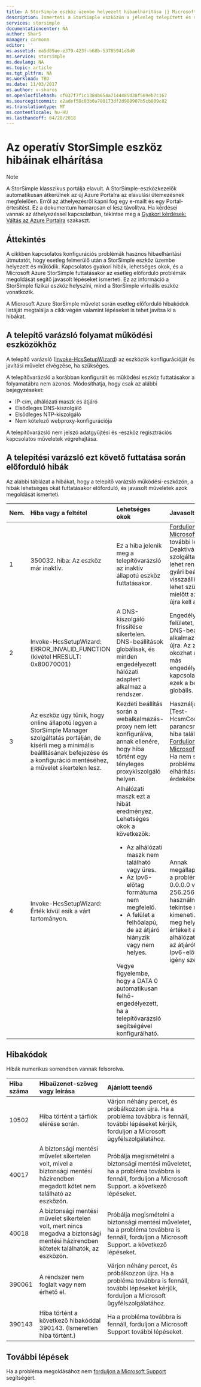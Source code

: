 ```yaml
---
title: A StorSimple eszköz üzembe helyezett hibaelhárítása |} Microsoft Docs
description: Ismerteti a StorSimple eszközön a jelenleg telepített és működő bekövetkező hibák megoldásában.
services: storsimple
documentationcenter: NA
author: SharS
manager: carmonm
editor: ''
ms.assetid: ea5d89ae-e379-423f-b68b-53785941d9d0
ms.service: storsimple
ms.devlang: NA
ms.topic: article
ms.tgt_pltfrm: NA
ms.workload: TBD
ms.date: 11/03/2017
ms.author: v-sharos
ms.openlocfilehash: cf037f7f1c1384b654a7144485d38f569eb7c167
ms.sourcegitcommit: e2adef58c03b0a780173df2d988907b5cb809c82
ms.translationtype: MT
ms.contentlocale: hu-HU
ms.lasthandoff: 04/28/2018
---
```

# <a name="troubleshoot-an-operational-storsimple-device"></a>Az operatív StorSimple eszköz hibáinak elhárítása
> [!NOTE]
> A StorSimple klasszikus portálja elavult. A StorSimple-eszközkezelők automatikusan átkerülnek az új Azure Portalra az elavulási ütemezésnek megfelelően. Erről az áthelyezésről kapni fog egy e-mailt és egy Portal-értesítést. Ez a dokumentum hamarosan el lesz távolítva. Ha kérdései vannak az áthelyezéssel kapcsolatban, tekintse meg a [Gyakori kérdések: Váltás az Azure Portalra](storsimple-8000-move-azure-portal-faq.md) szakaszt.

## <a name="overview"></a>Áttekintés
A cikkben kapcsolatos konfigurációs problémák hasznos hibaelhárítási útmutatót, hogy esetleg felmerülő után a StorSimple eszköz üzembe helyezett és működik. Kapcsolatos gyakori hibák, lehetséges okok, és a Microsoft Azure StorSimple futtatásakor az esetleg előforduló problémák megoldását segítő javasolt lépéseket ismerteti. Ez az információ a StorSimple fizikai eszköz helyszíni, mind a StorSimple virtuális eszköz vonatkozik.

A Microsoft Azure StorSimple művelet során esetleg előforduló hibakódok listáját megtalálja a cikk végén valamint lépéseket is tehet javítsa ki a hibákat. 

## <a name="setup-wizard-process-for-operational-devices"></a>A telepítő varázsló folyamat működési eszközökhöz
A telepítő varázsló ([Invoke-HcsSetupWizard][1]) az eszközök konfigurációját és javítási művelet elvégzése, ha szükséges.

A telepítővarázsló a korábban konfigurált és működési eszköz futtatásakor a folyamatábra nem azonos. Módosíthatja, hogy csak az alábbi bejegyzéseket:

* IP-cím, alhálózati maszk és átjáró
* Elsődleges DNS-kiszolgáló
* Elsődleges NTP-kiszolgáló
* Nem kötelező webproxy-konfigurációja

A telepítővarázsló nem jelszó adatgyűjtési és -eszköz regisztrációs kapcsolatos műveletek végrehajtása.

## <a name="errors-that-occur-during-subsequent-runs-of-the-setup-wizard"></a>A telepítési varázsló ezt követő futtatása során előforduló hibák
Az alábbi táblázat a hibákat, hogy a telepítő varázsló működési-eszközön, a hibák lehetséges okát futtatásakor előforduló, és javasolt műveletek azok megoldását ismerteti. 

| Nem. | Hiba vagy a feltétel | Lehetséges okok | Javasolt művelet |
|:--- |:--- |:--- |:--- |
| 1 |350032. hiba: Az eszköz már inaktív. |Ez a hiba jelenik meg a telepítővarázsló az inaktív állapotú eszköz futtatásakor. |[Forduljon a Microsoft Support](storsimple-contact-microsoft-support.md) további lépéseket. Deaktivált eszköz szolgáltatást nem lehet rendezni. A gyári beállítások visszaállítása lehet szükség, mielőtt az eszköz újra kell aktiválni. |
| 2 |Invoke-HcsSetupWizard: ERROR_INVALID_FUNCTION (kivétel HRESULT: 0x80070001) |A DNS-kiszolgáló frissítése sikertelen. DNS-beállítások globálisak, és minden engedélyezett hálózati adaptert alkalmaz a rendszer. |Engedélyezze a felületet, és a DNS-beállítások alkalmazásához újra. Az zavart okozhat a hálózat más engedélyezett kapcsolatok mivel ezek a beállítások globális. |
| 3 |Az eszköz úgy tűnik, hogy online állapotú legyen a StorSimple Manager szolgáltatás portálján, de kísérli meg a minimális beállításának befejezése és a konfiguráció mentéséhez, a művelet sikertelen lesz. |Kezdeti beállítás során a webalkalmazás-proxy nem lett konfigurálva, annak ellenére, hogy hiba történt egy tényleges proxykiszolgáló helyen. |Használja a [Test-HcsmConnection parancsmag] [ 2] a hiba található. [Forduljon a Microsoft Support](storsimple-contact-microsoft-support.md) Ha nem sikerül, a probléma elhárítása érdekében. |
| 4 |Invoke-HcsSetupWizard: Érték kívül esik a várt tartományon. |Alhálózati maszk ezt a hibát eredményez. Lehetséges okok a következők: <ul><li> Az alhálózati maszk nem található vagy üres.</li><li>Az Ipv6-előtag formátuma nem megfelelő.</li><li>A felület a felhőalapú, de az átjáró hiányzik vagy nem helyes.</li></ul>Vegye figyelembe, hogy a DATA 0 automatikusan felhő-engedélyezett, ha a telepítővarázsló segítségével konfigurálható. |Annak megállapításához, a problémát, 0.0.0.0 vagy 256.256.256.256 használni, és tekintse meg a kimeneti. Adja meg helyes értékeit az alhálózati maszk, az átjárót és az Ipv6-előtagot, igény szerint. |

## <a name="error-codes"></a>Hibakódok
Hibák numerikus sorrendben vannak felsorolva.

| Hiba száma | Hibaüzenet-szöveg vagy leírása | Ajánlott teendő |
|:--- |:--- |:--- |
| 10502 |Hiba történt a tárfiók elérése során. |Várjon néhány percet, és próbálkozzon újra. Ha a probléma továbbra is fennáll, további lépéseket kérjük, forduljon a Microsoft ügyfélszolgálatához. |
| 40017 |A biztonsági mentési művelet sikertelen volt, mivel a biztonsági mentési házirendben megadott kötet nem található az eszközön. |Próbálja megismételni a biztonsági mentési műveletet, ha a probléma továbbra is fennáll, forduljon a Microsoft Support. a következő lépéseket. |
| 40018 |A biztonsági mentési művelet sikertelen volt, mert nincs megadva a biztonsági mentési házirendben kötetek találhatók, az eszközön. |Próbálja megismételni a biztonsági mentési műveletet, ha a probléma továbbra is fennáll, forduljon a Microsoft Support. a következő lépéseket. |
| 390061 |A rendszer nem foglalt vagy nem érhető el. |Várjon néhány percet, és próbálkozzon újra. Ha a probléma továbbra is fennáll, további lépéseket kérjük, forduljon a Microsoft ügyfélszolgálatához. |
| 390143 |Hiba történt a következő hibakóddal 390143. (Ismeretlen hiba történt.) |Ha a probléma továbbra is fennáll, forduljon a Microsoft Support további lépéseket. |

## <a name="next-steps"></a>További lépések
Ha a probléma megoldásához nem [forduljon a Microsoft Support](storsimple-contact-microsoft-support.md) segítségért. 

[1]: https://technet.microsoft.com/%5Clibrary/Dn688135(v=WPS.630).aspx
[2]: https://technet.microsoft.com/%5Clibrary/Dn715782(v=WPS.630).aspx
